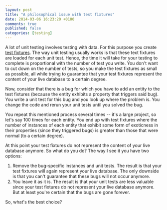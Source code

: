 ```yaml
---
layout: post
title: "A philosophical issue with test fixtures"
date: 2014-03-06 16:23:20 +0100
comments: true
published: false
categories: [testing]
---
```

A lot of unit testing involves testing with data. For this purpose you create [test fixtures](http://en.wikipedia.org/wiki/Test_fixture). The way unit testing usually works is that these text fixtures are loaded for each unit test. Hence, the time it will take for your testing to complete is proportional with the number of test you write. You don't want to cut down on the number of tests, so you make the test fixtures as small as possible, all while trying to guarantee that your test fixtures represent the content of your live database to a certain degree.

Now, consider that there is a bug for which you have to add an entity to the test fixtures (because the entity exhibits a property that triggers said bug). You write a unit test for this bug and you look up where the problem is. You change the code and rerun your unit tests until you solved the bug.

You repeat this mentioned process several times -- it's a large project, so let's say 100 times for each entity. You end up with test fixtures where the number of instances of each entity that exhibit some form of exoticness in their properties (since they triggered bugs) is greater than those that were normal (to a certain degree).

At this point your test fixtures do not represent the content of your live database anymore. So what do you do? The way I see it you have two options:

1. Remove the bug-specific instances and unit tests. The result is that your test fixtures will again represent your live database. The only downside is that you can't guarantee that these bugs will not occur anymore.
2. You leave it as it is. The result is that your unit tests are less valuable since your test fixtures do not represent your live database anymore. But at least you're certain that the bugs are gone forever.

So, what's the best choice?